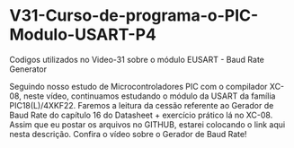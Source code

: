 # V31-Curso-de-programa-o-PIC-Modulo-USART-P4
Codigos utilizados no Video-31 sobre o módulo EUSART - Baud Rate Generator

Seguindo nosso estudo de Microcontroladores PIC com o compilador XC-08, 
neste vídeo, continuamos estudando o módulo da USART da família PIC18(L)/4XKF22.
Faremos a leitura  da cessão referente ao Gerador de Baud Rate do capítulo 16 do Datasheet + exercício prático lá no XC-08.
Assim que eu postar os arquivos no GITHUB, estarei colocando o link aqui nesta descrição.
Confira o vídeo sobre o Gerador de Baud Rate!
